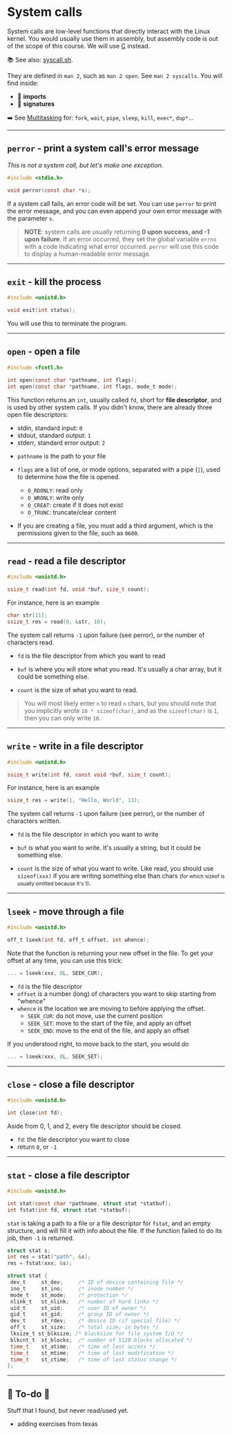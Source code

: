 # System calls

<div class="row row-cols-lg-2"><div>

System calls are low-level functions that directly interact with the Linux kernel. You would usually use them in assembly, but assembly code is out of the scope of this course. We will use [C](/programming-languages/low-level/c/general/index.md) instead.

📚 See also: [syscall.sh](https://syscall.sh/).

</div><div class="align-self-center">

They are defined in `man 2`, such as `man 2 open`. See `man 2 syscalls`. You will find inside:

* 🎯 **imports**
* 💪 **signatures**

</div></div>

➡️ See [Multitasking](/programming-languages/low-level/c/multitasking/index.md) for: `fork`, `wait`, `pipe`, `sleep`, `kill`, `exec*`, `dup*`...

<hr class="sl">

## `perror` - print a system call's error message

*This is not a system call, but let's make one exception*.

<div class="row row-cols-lg-2"><div>

```c
#include <stdio.h>

void perror(const char *s);
```
</div><div class="align-self-center">

If a system call fails, an error code will be set. You can use `perror` to print the error message, and you can even append your own error message with the parameter `s`.
</div></div>

> **NOTE**: system calls are usually returning **0 upon success, and -1 upon failure**. If an error occurred, they set the global variable `errno` with a code indicating what error occurred. `perror` will use this code to display a human-readable error message.

<hr class="sl">

## `exit` - kill the process

<div class="row row-cols-lg-2"><div>

```c
#include <unistd.h>

void exit(int status);
```
</div><div class="align-self-center">

You will use this to terminate the program.
</div></div>

<hr class="sr">

## `open` - open a file

<div class="row row-cols-lg-2"><div>

```c
#include <fcntl.h>

int open(const char *pathname, int flags);
int open(const char *pathname, int flags, mode_t mode);
```

This function returns an `int`, usually called `fd`, short for **file descriptor**, and is used by other system calls. If you didn't know, there are already three open file descriptors: 

* stdin, standard input: `0`
* stdout, standard output: `1`
* stderr, standard error output: `2`
</div><div class="align-self-center">

* `pathname` is the path to your file

* `flags` are a list of one, or mode options, separated with a pipe (`|`), used to determine how the file is opened.
  * `O_RDONLY`: read only
  * `O_WRONLY`: write only
  * `O_CREAT`: create if it does not exist
  * `O_TRUNC`: truncate/clear content

* If you are creating a file, you must add a third argument, which is the permissions given to the file, such as `0600`.
</div></div>

<hr class="sl">

## `read` - read a file descriptor

<div class="row row-cols-lg-2"><div>

```c
#include <unistd.h>

ssize_t read(int fd, void *buf, size_t count);
```

For instance, here is an example

```c
char str[11];
ssize_t res = read(0, &str, 10);
```

The system call returns `-1` upon failure (see perror), or the number of characters read.
</div><div class="align-self-center">

* `fd` is the file descriptor from which you want to read

* `buf` is where you will store what you read. It's usually a char array, but it could be something else.

* `count` is the size of what you want to read.

> You will most likely enter `n` to read `n` chars, but you should note that you implicitly wrote `10 * sizeof(char)`, and as the `sizeof(char)` is `1`, then you can only write `10`.
</div></div>

<hr class="sr">

## `write` - write in a file descriptor

<div class="row row-cols-lg-2"><div>

```c
#include <unistd.h>

ssize_t write(int fd, const void *buf, size_t count);
```

For instance, here is an example

```c
ssize_t res = write(1, "Hello, World", 13);
```

The system call returns `-1` upon failure (see perror), or the number of characters written.
</div><div class="align-self-center">

* `fd` is the file descriptor in which you want to write

* `buf` is what you want to write. It's usually a string, but it could be something else.

* `count` is the size of what you want to write. Like read, you should use `sizeof(xxx)` if you are writing something else than chars <small>(for which sizeof is usually omitted because it's 1)</small>.
</div></div>

<hr class="sl">

## `lseek` - move through a file

<div class="row row-cols-lg-2"><div>

```c
#include <unistd.h>

off_t lseek(int fd, off_t offset, int whence);
```

Note that the function is returning your new offset in the file. To get your offset at any time, you can use this trick:

```c
... = lseek(xxx, 0L, SEEK_CUR);
```
</div><div class="align-self-center">

* `fd` is the file descriptor
* `offset` is a number (long) of characters you want to skip starting from "whence"
* `whence` is the location we are moving to before applying the offset.
  * `SEEK_CUR`: do not move, use the current position
  * `SEEK_SET`: move to the start of the file, and apply an offset
  * `SEEK_END`: move to the end of the file, and apply an offset

If you understood right, to move back to the start, you would do

```c
... = lseek(xxx, 0L, SEEK_SET);
```
</div></div>

<hr class="sr">

## `close` - close a file descriptor

<div class="row row-cols-lg-2"><div>

```c
#include <unistd.h>

int close(int fd);
```
</div><div class="align-self-center">

Aside from 0, 1, and 2, every file descriptor should be closed. 

* `fd`: the file descriptor you want to close
* return `0`, or `-1`
</div></div>

<hr class="sl">

## `stat` - close a file descriptor

<div class="row row-cols-lg-2"><div>

```c
#include <unistd.h>

int stat(const char *pathname, struct stat *statbuf);
int fstat(int fd, struct stat *statbuf);
```

`stat` is taking a path to a file or a file descriptor for `fstat`, and an empty structure, and will fill it with info about the file. If the function failed to do its job, then `-1` is returned.

```c
struct stat s;
int res = stat("path", &s);
res = fstat(xxx, &s);
```

</div><div class="align-self-center">

```c
struct stat {
 dev_t     st_dev;     /* ID of device containing file */
 ino_t     st_ino;     /* inode number */
 mode_t    st_mode;    /* protection */
 nlink_t   st_nlink;   /* number of hard links */
 uid_t     st_uid;     /* user ID of owner */
 gid_t     st_gid;     /* group ID of owner */
 dev_t     st_rdev;    /* device ID (if special file) */
 off_t     st_size;    /* total size, in bytes */
 lksize_t st_blksize; /* blocksize for file system I/O */
 blkcnt_t  st_blocks;  /* number of 512B blocks allocated */
 time_t    st_atime;   /* time of last access */
 time_t    st_mtime;   /* time of last modification */
 time_t    st_ctime;   /* time of last status change */
};
```
</div></div>

<hr class="sep-both">

## 👻 To-do 👻

Stuff that I found, but never read/used yet.

<div class="row row-cols-lg-2"><div>

* adding exercises from texas
</div><div>
</div></div>